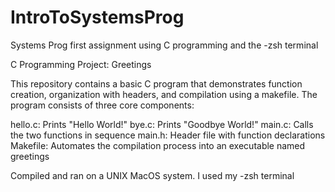 # IntroToSystemsProg
Systems Prog first assignment using C programming and the -zsh terminal

C Programming Project: Greetings

This repository contains a basic C program that demonstrates function creation, organization with headers, and compilation using a makefile. The program consists of three core components:

hello.c: Prints "Hello World!"
bye.c: Prints "Goodbye World!"
main.c: Calls the two functions in sequence
main.h: Header file with function declarations
Makefile: Automates the compilation process into an executable named greetings


Compiled and ran on a UNIX MacOS system. I used my -zsh terminal

